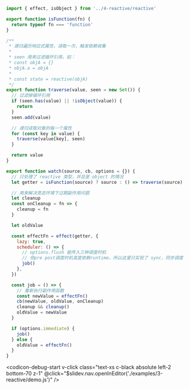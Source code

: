 ```js {monaco} {height: '540px'}
import { effect, isObject } from '../4-reactive/reactive'

export function isFunction(fn) {
  return typeof fn === 'function'
}

/**
 * 递归遍历响应式属性，读取一次，触发依赖收集
 *
 * seen 用来过滤循环引用，如：
 * const objA = {}
 * objA.a = objA
 *
 * const state = reactive(objA)
 */
export function traverse(value, seen = new Set()) {
  // 过滤掉循环引用
  if (seen.has(value) || !isObject(value)) {
    return
  }
  seen.add(value)

  // 递归读取对象的每一个属性
  for (const key in value) {
    traverse(value[key], seen)
  }

  return value
}

export function watch(source, cb, options = {}) {
  // 只处理了 reactive 类型，并且是 object 的情况
  let getter = isFunction(source) ? source : () => traverse(source)

  // 用来解决竞态环境下过期副作用问题
  let cleanup
  const onCleanup = fn => {
    cleanup = fn
  }

  let oldValue

  const effectFn = effect(getter, {
    lazy: true,
    scheduler: () => {
      // options.flush 能传入三种调度时机
      // 但pre post调度时机高度依赖runtime，所以这里只实现了 sync，同步调度
      job()
    },
  })

  const job = () => {
    // 重新执行副作用函数
    const newValue = effectFn()
    cb(newValue, oldValue, onCleanup)
    cleanup && cleanup()
    oldValue = newValue
  }

  if (options.immediate) {
    job()
  } else {
    oldValue = effectFn()
  }
}
```

<style>
  .slidev-layout {
    padding-top: 0px;
    padding-bottom: 0px;
    padding-left: 20px;
    padding-right: 20px;
  }
</style>

<codicon-debug-start 
  v-click
  class="text-xs c-black absolute left-2 bottom-70 z-1"
  @click="$slidev.nav.openInEditor('./examples/3-reactive/demo.js')"
/>
